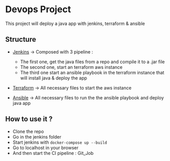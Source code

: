 # Devops Project

This project will deploy a java app with jenkins, terraform & ansible

## Structure

* [Jenkins](jenkins/) -> Composed with 3 pipeline :
    - The first one, get the java files from a repo and compile it to a .jar file
    - The second one, start an terraform aws instance
    - The third one start an ansible playbook in the terraform instance that will install java & deploy the app

* [Terraform](terraform/) -> All necessary files to start the aws instance

* [Ansible](ansible/) -> All necessary files to run the the ansible playbook and deploy java app

## How to use it ?

* Clone the repo
* Go in the jenkins folder
* Start jenkins with `docker-compose up --build`
* Go to localhost in your browser
* And then start the CI pipeline : Git_Job